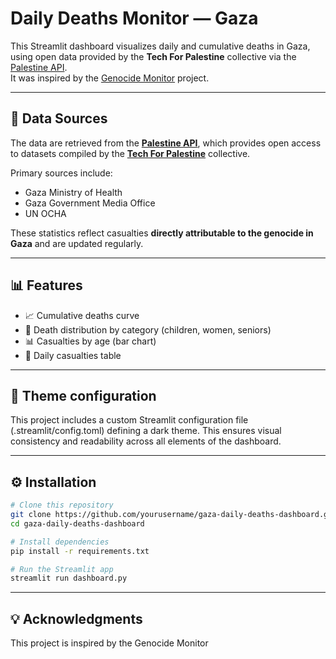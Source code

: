 # Daily Deaths Monitor — Gaza

This Streamlit dashboard visualizes daily and cumulative deaths in Gaza, using open data provided by the **Tech For Palestine** collective via the [Palestine API](https://github.com/ummahrican/palestine-api).  
It was inspired by the [Genocide Monitor](https://genocidemonitor.com/) project.

---

## 🧩 Data Sources

The data are retrieved from the **[Palestine API](https://github.com/ummahrican/palestine-api)**, which provides open access to datasets compiled by the **[Tech For Palestine](https://techforpalestine.org/)** collective.

Primary sources include:
- Gaza Ministry of Health  
- Gaza Government Media Office  
- UN OCHA  

These statistics reflect casualties **directly attributable to the genocide in Gaza** and are updated regularly.

---

## 📊 Features

- 📈 Cumulative deaths curve  
- 🧍 Death distribution by category (children, women, seniors)  
- 📊 Casualties by age (bar chart)  
- 📅 Daily casualties table  

---

## 🎨 Theme configuration

This project includes a custom Streamlit configuration file (.streamlit/config.toml) defining a dark theme. This ensures visual consistency and readability across all elements of the dashboard.

---

## ⚙️ Installation

```bash
# Clone this repository
git clone https://github.com/yourusername/gaza-daily-deaths-dashboard.git
cd gaza-daily-deaths-dashboard

# Install dependencies
pip install -r requirements.txt

# Run the Streamlit app
streamlit run dashboard.py
```
---

## 💡 Acknowledgments

This project is inspired by the Genocide Monitor
